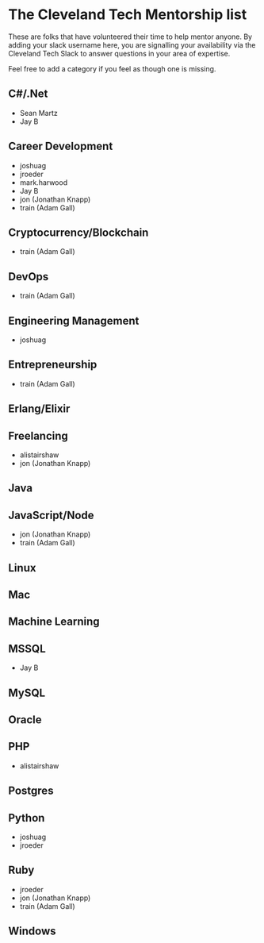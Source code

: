 # The Cleveland Tech Mentorship list

These are folks that have volunteered their time to help mentor anyone. By adding your slack username here, you are signalling your availability via the Cleveland Tech Slack to answer questions in your area of expertise.

Feel free to add a category if you feel as though one is missing.

## C#/.Net
* Sean Martz
* Jay B

## Career Development
* joshuag
* jroeder
* mark.harwood
* Jay B
* jon (Jonathan Knapp)
* train (Adam Gall)

## Cryptocurrency/Blockchain
* train (Adam Gall)

## DevOps
* train (Adam Gall)

## Engineering Management
* joshuag

## Entrepreneurship
* train (Adam Gall)

## Erlang/Elixir

## Freelancing
* alistairshaw
* jon (Jonathan Knapp)

## Java

## JavaScript/Node
* jon (Jonathan Knapp)
* train (Adam Gall)

## Linux

## Mac

## Machine Learning

## MSSQL
* Jay B

## MySQL

## Oracle

## PHP
* alistairshaw

## Postgres

## Python
* joshuag
* jroeder

## Ruby
* jroeder
* jon (Jonathan Knapp)
* train (Adam Gall)

## Windows
